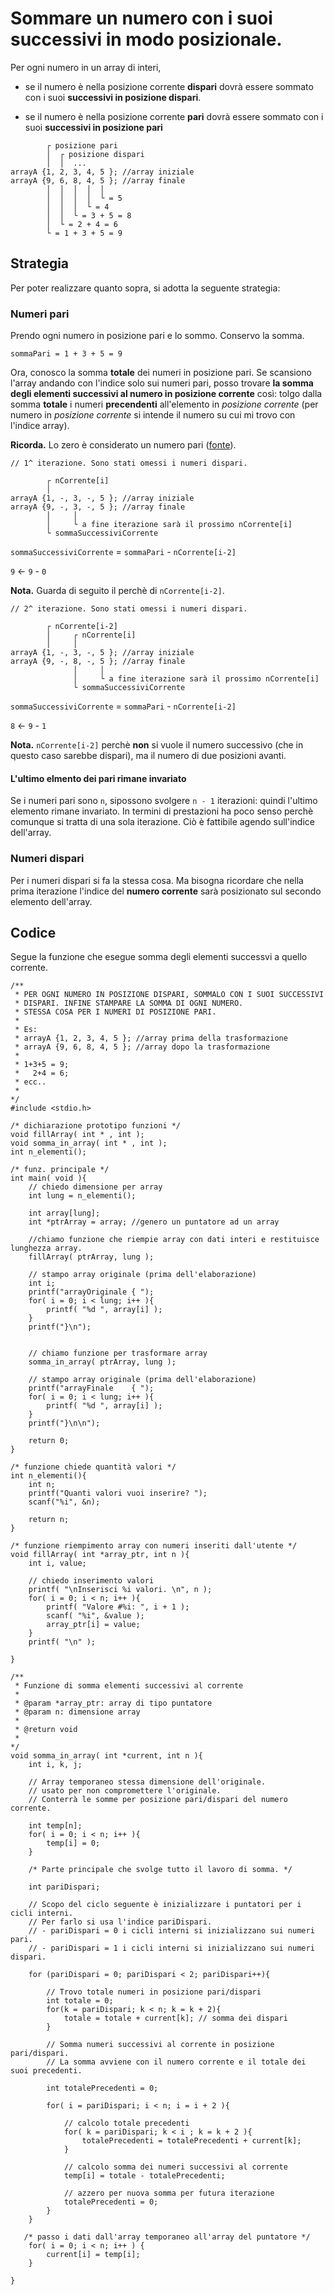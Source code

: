 # Sommare un numero con i suoi successivi in modo posizionale.

Per ogni numero in un array di interi, 

* se il numero è nella posizione corrente **dispari** dovrà essere sommato con i suoi **successivi in posizione dispari**.

* se il numero è nella posizione corrente **pari** dovrà essere sommato con i suoi **successivi in posizione pari**

```
        ┌ posizione pari
        │  ┌ posizione dispari
        │  │  ... 
arrayA {1, 2, 3, 4, 5 }; //array iniziale
arrayA {9, 6, 8, 4, 5 }; //array finale
        │  │  │  │  │
        │  │  │  │  └ = 5
        │  │  │  └ = 4
        │  │  └ = 3 + 5 = 8
        │  └ = 2 + 4 = 6
        └ = 1 + 3 + 5 = 9
```

## Strategia

Per poter realizzare quanto sopra, si adotta la seguente strategia: 

### Numeri pari

Prendo ogni numero in posizione pari e lo sommo. Conservo la somma.  

```
sommaPari = 1 + 3 + 5 = 9
```

Ora, conosco la somma **totale** dei numeri in posizione pari. Se scansiono l'array andando con l'indice solo sui numeri pari, posso trovare **la somma degli elementi successivi al numero in posizione corrente** così: tolgo dalla somma **totale** i numeri **precendenti** all'elemento in *posizione corrente* (per numero in *posizione corrente* si intende il numero su cui mi trovo con l'indice array).

**Ricorda.** Lo zero è considerato un numero pari ([fonte](https://it.wikipedia.org/wiki/Parit%C3%A0_dello_zero "Parità dello zero")).

```
// 1^ iterazione. Sono stati omessi i numeri dispari.

        ┌ nCorrente[i]
        │  
arrayA {1, -, 3, -, 5 }; //array iniziale
arrayA {9, -, 3, -, 5 }; //array finale
        │     │
        │     └ a fine iterazione sarà il prossimo nCorrente[i]
        └ sommaSuccessiviCorrente
```
`sommaSuccessiviCorrente` = `sommaPari` - `nCorrente[i-2]`

`9` ← `9` - `0`

**Nota.** Guarda di seguito il perchè di `nCorrente[i-2]`.

```
// 2^ iterazione. Sono stati omessi i numeri dispari.

        ┌ nCorrente[i-2]
        │     ┌ nCorrente[i]
        │     │  
arrayA {1, -, 3, -, 5 }; //array iniziale
arrayA {9, -, 8, -, 5 }; //array finale
              │     │
              │     └ a fine iterazione sarà il prossimo nCorrente[i]
              └ sommaSuccessiviCorrente      
```

`sommaSuccessiviCorrente` = `sommaPari` - `nCorrente[i-2]` 

`8` ← `9` - `1`

**Nota.** `nCorrente[i-2]` perchè **non** si vuole il numero successivo (che in questo caso sarebbe dispari), ma il numero di due posizioni avanti.

#### L'ultimo elmento dei pari rimane invariato

Se i numeri pari sono `n`, sipossono svolgere `n - 1` iterazioni: quindi l'ultimo elemento rimane invariato. In termini di prestazioni ha poco senso perchè comunque si tratta di una sola iterazione. Ciò è fattibile agendo sull'indice dell'array. 

### Numeri dispari

Per i numeri dispari si fa la stessa cosa. Ma bisogna ricordare che nella prima iterazione l'indice del **numero corrente** sarà posizionato sul secondo elemento dell'array.

## Codice

Segue la funzione che esegue somma degli elementi successvi a quello corrente.

```
/**
 * PER OGNI NUMERO IN POSIZIONE DISPARI, SOMMALO CON I SUOI SUCCESSIVI
 * DISPARI. INFINE STAMPARE LA SOMMA DI OGNI NUMERO. 
 * STESSA COSA PER I NUMERI DI POSIZIONE PARI.
 * 
 * Es:  
 * arrayA {1, 2, 3, 4, 5 }; //array prima della trasformazione
 * arrayA {9, 6, 8, 4, 5 }; //array dopo la trasformazione
 * 
 * 1+3+5 = 9;
 *   2+4 = 6;
 * ecc..
 *      
*/
#include <stdio.h>

/* dichiarazione prototipo funzioni */
void fillArray( int * , int );
void somma_in_array( int * , int );
int n_elementi();

/* funz. principale */
int main( void ){
    // chiedo dimensione per array
    int lung = n_elementi();

    int array[lung];
    int *ptrArray = array; //genero un puntatore ad un array
    
    //chiamo funzione che riempie array con dati interi e restituisce lunghezza array.
    fillArray( ptrArray, lung );

    // stampo array originale (prima dell'elaborazione)
    int i;
    printf("arrayOriginale { ");
    for( i = 0; i < lung; i++ ){
        printf( "%d ", array[i] );
    }
    printf("}\n");

    
    // chiamo funzione per trasformare array
    somma_in_array( ptrArray, lung );
    
    // stampo array originale (prima dell'elaborazione)
    printf("arrayFinale    { ");
    for( i = 0; i < lung; i++ ){
        printf( "%d ", array[i] );
    }
    printf("}\n\n");
    
    return 0;
}

/* funzione chiede quantità valori */
int n_elementi(){
    int n;
    printf("Quanti valori vuoi inserire? ");
    scanf("%i", &n);

    return n;
}

/* funzione riempimento array con numeri inseriti dall'utente */
void fillArray( int *array_ptr, int n ){
    int i, value;     
    
    // chiedo inserimento valori
    printf( "\nInserisci %i valori. \n", n );
    for( i = 0; i < n; i++ ){
        printf( "Valore #%i: ", i + 1 );
        scanf( "%i", &value );    
        array_ptr[i] = value;
    }
    printf( "\n" );
    
}

/**
 * Funzione di somma elementi successivi al corrente
 *
 * @param *array_ptr: array di tipo puntatore
 * @param n: dimensione array
 * 
 * @return void
 *
*/
void somma_in_array( int *current, int n ){    
    int i, k, j; 

    // Array temporaneo stessa dimensione dell'originale. 
    // usato per non compromettere l'originale. 
    // Conterrà le somme per posizione pari/dispari del numero corrente.
    
    int temp[n];
    for( i = 0; i < n; i++ ){ 
        temp[i] = 0; 
    }

    /* Parte principale che svolge tutto il lavoro di somma. */

    int pariDispari;

    // Scopo del ciclo seguente è inizializzare i puntatori per i cicli interni.
    // Per farlo si usa l'indice pariDispari.
    // - pariDispari = 0 i cicli interni si inizializzano sui numeri pari.
    // - pariDispari = 1 i cicli interni si inizializzano sui numeri dispari.

    for (pariDispari = 0; pariDispari < 2; pariDispari++){

        // Trovo totale numeri in posizione pari/dispari 
        int totale = 0;
        for(k = pariDispari; k < n; k = k + 2){
            totale = totale + current[k]; // somma dei dispari
        }
        
        // Somma numeri successivi al corrente in posizione pari/dispari.
        // La somma avviene con il numero corrente e il totale dei suoi precedenti.

        int totalePrecedenti = 0;
        
        for( i = pariDispari; i < n; i = i + 2 ){
            
            // calcolo totale precedenti
            for( k = pariDispari; k < i ; k = k + 2 ){
                totalePrecedenti = totalePrecedenti + current[k];  
            }
            
            // calcolo somma dei numeri successivi al corrente
            temp[i] = totale - totalePrecedenti; 
            
            // azzero per nuova somma per futura iterazione
            totalePrecedenti = 0; 
        }
    }

   /* passo i dati dall'array temporaneo all'array del puntatore */
    for( i = 0; i < n; i++ ) {
        current[i] = temp[i];
    }    
    
}
```
